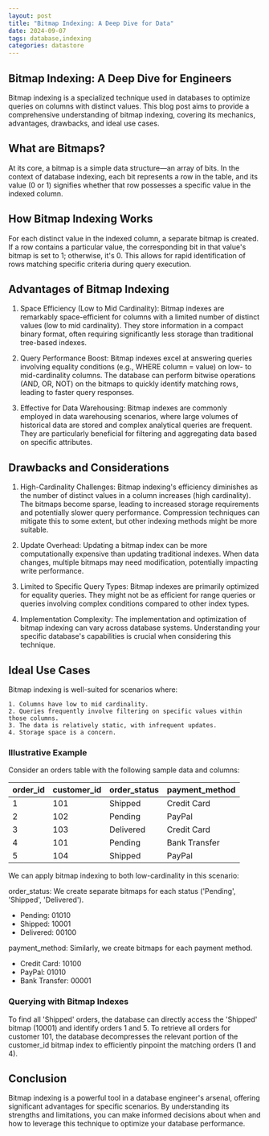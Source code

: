 ```yaml
---
layout: post
title: "Bitmap Indexing: A Deep Dive for Data"
date: 2024-09-07
tags: database,indexing
categories: datastore
---
```


## Bitmap Indexing: A Deep Dive for Engineers

Bitmap indexing is a specialized technique used in databases to optimize queries on columns with distinct values. This blog post aims to provide a comprehensive understanding of bitmap indexing, covering its mechanics, advantages, drawbacks, and ideal use cases.

## What are Bitmaps?

At its core, a bitmap is a simple data structure—an array of bits. In the context of database indexing, each bit represents a row in the table, and its value (0 or 1) signifies whether that row possesses a specific value in the indexed column.

## How Bitmap Indexing Works

For each distinct value in the indexed column, a separate bitmap is created. If a row contains a particular value, the corresponding bit in that value's bitmap is set to 1; otherwise, it's 0. This allows for rapid identification of rows matching specific criteria during query execution.

## Advantages of Bitmap Indexing

1. Space Efficiency (Low to Mid Cardinality): Bitmap indexes are remarkably space-efficient for columns with a limited number of distinct values (low to mid cardinality). They store information in a compact binary format, often requiring significantly less storage than traditional tree-based indexes.

2. Query Performance Boost: Bitmap indexes excel at answering queries involving equality conditions (e.g., WHERE column = value) on low- to mid-cardinality columns. The database can perform bitwise operations (AND, OR, NOT) on the bitmaps to quickly identify matching rows, leading to faster query responses.

3. Effective for Data Warehousing: Bitmap indexes are commonly employed in data warehousing scenarios, where large volumes of historical data are stored and complex analytical queries are frequent. They are particularly beneficial for filtering and aggregating data based on specific attributes.

## Drawbacks and Considerations

1. High-Cardinality Challenges: Bitmap indexing's efficiency diminishes as the number of distinct values in a column increases (high cardinality). The bitmaps become sparse, leading to increased storage requirements and potentially slower query performance. Compression techniques can mitigate this to some extent, but other indexing methods might be more suitable.

2. Update Overhead: Updating a bitmap index can be more computationally expensive than updating traditional indexes. When data changes, multiple bitmaps may need modification, potentially impacting write performance.

3. Limited to Specific Query Types: Bitmap indexes are primarily optimized for equality queries. They might not be as efficient for range queries or queries involving complex conditions compared to other index types.

4. Implementation Complexity: The implementation and optimization of bitmap indexing can vary across database systems. Understanding your specific database's capabilities is crucial when considering this technique.

## Ideal Use Cases

Bitmap indexing is well-suited for scenarios where:

    1. Columns have low to mid cardinality.
    2. Queries frequently involve filtering on specific values within those columns.
    3. The data is relatively static, with infrequent updates.
    4. Storage space is a concern.

### Illustrative Example

Consider an orders table with the following sample data and columns:

| order_id | customer_id | order_status | payment_method |
|----------|-------------|--------------|----------------|
| 1        | 101         | Shipped      | Credit Card    |
| 2        | 102         | Pending      | PayPal         |
| 3        | 103         | Delivered    | Credit Card    |
| 4        | 101         | Pending      | Bank Transfer  |
| 5        | 104         | Shipped      | PayPal         |

We can apply bitmap indexing to both low-cardinality in this scenario:


order_status: We create separate bitmaps for each status ('Pending', 'Shipped', 'Delivered').

- Pending: 01010
- Shipped: 10001
- Delivered: 00100

payment_method: Similarly, we create bitmaps for each payment method.
- Credit Card: 10100
- PayPal: 01010
- Bank Transfer: 00001

### Querying with Bitmap Indexes

To find all 'Shipped' orders, the database can directly access the 'Shipped' bitmap (10001) and identify orders 1 and 5.
To retrieve all orders for customer 101, the database decompresses the relevant portion of the customer_id bitmap index to efficiently pinpoint the matching orders (1 and 4).

## Conclusion

Bitmap indexing is a powerful tool in a database engineer's arsenal, offering significant advantages for specific scenarios. By understanding its strengths and limitations, you can make informed decisions about when and how to leverage this technique to optimize your database performance.
